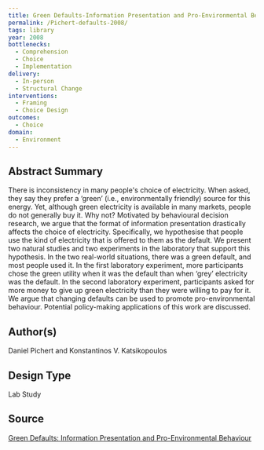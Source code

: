 ```yaml
---
title: Green Defaults-Information Presentation and Pro-Environmental Behaviour
permalink: /Pichert-defaults-2008/
tags: library 
year: 2008
bottlenecks: 
  - Comprehension 
  - Choice 
  - Implementation
delivery: 
  - In-person 
  - Structural Change
interventions: 
  - Framing 
  - Choice Design 
outcomes: 
  - Choice 
domain: 
  - Environment 
---
```

## Abstract Summary

There is inconsistency in many people's choice of electricity. When asked, they say they prefer a ‘green’ (i.e., environmentally friendly) source for this energy. Yet, although green electricity is available in many markets, people do not generally buy it. Why not? Motivated by behavioural decision research, we argue that the format of information presentation drastically affects the choice of electricity. Specifically, we hypothesise that people use the kind of electricity that is offered to them as the default. We present two natural studies and two experiments in the laboratory that support this hypothesis. In the two real-world situations, there was a green default, and most people used it. In the first laboratory experiment, more participants chose the green utility when it was the default than when ‘grey’ electricity was the default. In the second laboratory experiment, participants asked for more money to give up green electricity than they were willing to pay for it. We argue that changing defaults can be used to promote pro-environmental behaviour. Potential policy-making applications of this work are discussed. 

## Author(s)

Daniel Pichert and Konstantinos V. Katsikopoulos

## Design Type

Lab Study

## Source

<a href="https://www.researchgate.net/publication/222676531_Green_Defaults_Information_Presentation_and_Pro-environmental_Behaviour">Green Defaults: Information Presentation and Pro-Environmental Behaviour</a>
